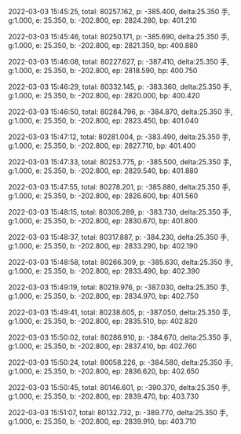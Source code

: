 2022-03-03 15:45:25, total: 80257.162, p: -385.400, delta:25.350 手, g:1.000, e: 25.350, b: -202.800, ep: 2824.280, bp: 401.210

2022-03-03 15:45:46, total: 80250.171, p: -385.690, delta:25.350 手, g:1.000, e: 25.350, b: -202.800, ep: 2821.350, bp: 400.880

2022-03-03 15:46:08, total: 80227.627, p: -387.410, delta:25.350 手, g:1.000, e: 25.350, b: -202.800, ep: 2818.590, bp: 400.750

2022-03-03 15:46:29, total: 80332.145, p: -383.360, delta:25.350 手, g:1.000, e: 25.350, b: -202.800, ep: 2820.000, bp: 400.420

2022-03-03 15:46:50, total: 80284.796, p: -384.870, delta:25.350 手, g:1.000, e: 25.350, b: -202.800, ep: 2823.450, bp: 401.040

2022-03-03 15:47:12, total: 80281.004, p: -383.490, delta:25.350 手, g:1.000, e: 25.350, b: -202.800, ep: 2827.710, bp: 401.400

2022-03-03 15:47:33, total: 80253.775, p: -385.500, delta:25.350 手, g:1.000, e: 25.350, b: -202.800, ep: 2829.540, bp: 401.880

2022-03-03 15:47:55, total: 80278.201, p: -385.880, delta:25.350 手, g:1.000, e: 25.350, b: -202.800, ep: 2826.600, bp: 401.560

2022-03-03 15:48:15, total: 80305.289, p: -383.730, delta:25.350 手, g:1.000, e: 25.350, b: -202.800, ep: 2830.670, bp: 401.800

2022-03-03 15:48:37, total: 80317.887, p: -384.230, delta:25.350 手, g:1.000, e: 25.350, b: -202.800, ep: 2833.290, bp: 402.190

2022-03-03 15:48:58, total: 80266.309, p: -385.630, delta:25.350 手, g:1.000, e: 25.350, b: -202.800, ep: 2833.490, bp: 402.390

2022-03-03 15:49:19, total: 80219.976, p: -387.030, delta:25.350 手, g:1.000, e: 25.350, b: -202.800, ep: 2834.970, bp: 402.750

2022-03-03 15:49:41, total: 80238.605, p: -387.050, delta:25.350 手, g:1.000, e: 25.350, b: -202.800, ep: 2835.510, bp: 402.820

2022-03-03 15:50:02, total: 80286.910, p: -384.670, delta:25.350 手, g:1.000, e: 25.350, b: -202.800, ep: 2837.410, bp: 402.760

2022-03-03 15:50:24, total: 80058.226, p: -384.580, delta:25.350 手, g:1.000, e: 25.350, b: -202.800, ep: 2836.620, bp: 402.650

2022-03-03 15:50:45, total: 80146.601, p: -390.370, delta:25.350 手, g:1.000, e: 25.350, b: -202.800, ep: 2839.470, bp: 403.730

2022-03-03 15:51:07, total: 80132.732, p: -389.770, delta:25.350 手, g:1.000, e: 25.350, b: -202.800, ep: 2839.910, bp: 403.710